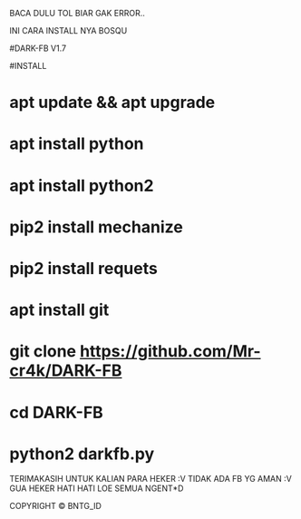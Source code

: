 BACA DULU TOL BIAR GAK ERROR..

INI CARA INSTALL NYA BOSQU

#DARK-FB V1.7

#INSTALL

# apt update && apt upgrade
# apt install python
# apt install python2
# pip2 install mechanize
# pip2 install requets
# apt install git
# git clone https://github.com/Mr-cr4k/DARK-FB
# cd DARK-FB
# python2 darkfb.py



TERIMAKASIH UNTUK KALIAN PARA HEKER :V
TIDAK ADA FB YG AMAN :V
GUA HEKER HATI HATI LOE SEMUA NGENT*D


COPYRIGHT © BNTG_ID
